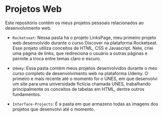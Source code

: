 # Projetos Web

Este repositório contém os meus projetos pessoais relacionados ao desenvolvimento web.

- `Rocketseat`: Nessa pasta há o projeto LinksPage, meu primeiro projeto web desenvolvido durante o curso Discover na plataforma Rocketseat. Esse projeto utiliza conceitos de HTML, CSS e Javascript. Nele, criei uma página de links, que redireciona o usuário a outras páginas e permite a troca entre temas claro e escuro.

- `Udemy`: Essa pasta contém meus projetos desenvolvidos durante o meu curso completo de desenvolvimento web na plataforma Udemy. O primeiro e mais recente até o momento foi o UNES, em que desenvolvi um site para uma universidade fictícia chamada UNES, trabalhando principalmente os conceitos de tabelas em HTML, dentre outros fundamentos.

- `Interface-Projects`: É a pasta em que armazeno todas as imagens dos projetos que desenvolvi até o momento.
